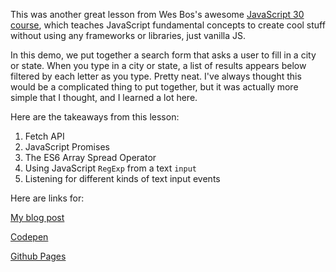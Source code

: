 This was another great lesson from Wes Bos's awesome [JavaScript 30 course](http://javascript30.com), which teaches JavaScript fundamental concepts to create cool stuff without using any frameworks or libraries, just vanilla JS.

In this demo, we put together a search form that asks a user to fill in a city or state. When you type in a city or state, a list of results appears below filtered by each letter as you type. Pretty neat. I've always thought this would be a complicated thing to put together, but it was actually more simple that I thought, and I learned a lot here.

Here are the takeaways from this lesson:

1. Fetch API
2. JavaScript Promises
3. The ES6 Array Spread Operator
4. Using JavaScript `RegExp` from a text `input`
5. Listening for different kinds of text input events

Here are links for:

[My blog post](http://yongclee.com/ajax-type-ahead/)

[Codepen](https://codepen.io/whyohengee/pen/bMOpma)

[Github Pages](https://whyohengee.github.io/ajaxtypeahead/)